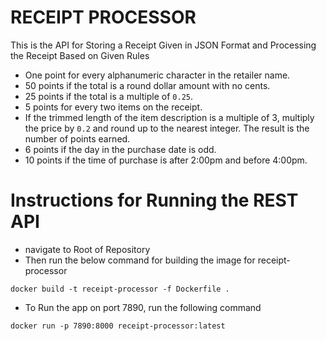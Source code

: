 # RECEIPT PROCESSOR
This is the API for Storing a Receipt Given in JSON Format and Processing the Receipt Based
on Given Rules


* One point for every alphanumeric character in the retailer name.
* 50 points if the total is a round dollar amount with no cents.
* 25 points if the total is a multiple of `0.25`.
* 5 points for every two items on the receipt.
* If the trimmed length of the item description is a multiple of 3, multiply the price by `0.2` and round up to the nearest integer. The result is the number of points earned.
* 6 points if the day in the purchase date is odd.
* 10 points if the time of purchase is after 2:00pm and before 4:00pm.

# Instructions for Running the REST API
- navigate to Root of Repository
- Then run the below command for building the image for receipt-processor

``` shell
docker build -t receipt-processor -f Dockerfile .
```

- To Run the app on port 7890, run the following command 
``` shell
docker run -p 7890:8000 receipt-processor:latest
 ```


